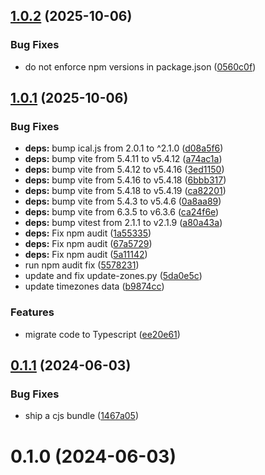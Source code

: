 ## [1.0.2](https://github.com/nextcloud-libraries/timezones/compare/v1.0.1...v1.0.2) (2025-10-06)


### Bug Fixes

* do not enforce npm versions in package.json ([0560c0f](https://github.com/nextcloud-libraries/timezones/commit/0560c0f1e13e7679d8ced34ddab270e394246f21))



## [1.0.1](https://github.com/nextcloud-libraries/timezones/compare/v1.0.0...v1.0.1) (2025-10-06)


### Bug Fixes

* **deps:** bump ical.js from 2.0.1 to ^2.1.0 ([d08a5f6](https://github.com/nextcloud-libraries/timezones/commit/d08a5f6337407db7d99cf5cc2d5f3967597ac867))
* **deps:** bump vite from 5.4.11 to v5.4.12 ([a74ac1a](https://github.com/nextcloud-libraries/timezones/commit/a74ac1aaabfd603a55d0b6bc0c5c6a14b38893ea))
* **deps:** bump vite from 5.4.12 to v5.4.16 ([3ed1150](https://github.com/nextcloud-libraries/timezones/commit/3ed11505892da360871e8c6761c9b90139edfe93))
* **deps:** bump vite from 5.4.16 to v5.4.18 ([6bbb317](https://github.com/nextcloud-libraries/timezones/commit/6bbb31766e9db9470d73d5747a3d20c15f4cd500))
* **deps:** bump vite from 5.4.18 to v5.4.19 ([ca82201](https://github.com/nextcloud-libraries/timezones/commit/ca82201b7a05ce83d7391619f8213a1dd5399ce9))
* **deps:** bump vite from 5.4.3 to v5.4.6 ([0a8aa89](https://github.com/nextcloud-libraries/timezones/commit/0a8aa89d7cf4bcbe29875dbaba02704ac3b84f0a))
* **deps:** bump vite from 6.3.5 to v6.3.6 ([ca24f6e](https://github.com/nextcloud-libraries/timezones/commit/ca24f6e68042a0805a224b0ba5875edba5c8c7dd))
* **deps:** bump vitest from 2.1.1 to v2.1.9 ([a80a43a](https://github.com/nextcloud-libraries/timezones/commit/a80a43ab0c1fc0ed8be024a715057cb2ce5f03b6))
* **deps:** Fix npm audit ([1a55335](https://github.com/nextcloud-libraries/timezones/commit/1a553352b94bb23be31b2daa3ad535cc10398b75))
* **deps:** Fix npm audit ([67a5729](https://github.com/nextcloud-libraries/timezones/commit/67a5729a62753681c450413bfd3b2a0e402afb82))
* **deps:** Fix npm audit ([5a11142](https://github.com/nextcloud-libraries/timezones/commit/5a11142208acd250b9738ddc3f89b4cb8df21df7))
* run npm audit fix ([5578231](https://github.com/nextcloud-libraries/timezones/commit/5578231a16e251dfe7634ccd70ac46dac4137bb5))
* update and fix update-zones.py ([5da0e5c](https://github.com/nextcloud-libraries/timezones/commit/5da0e5ce5d89fb0531a73b29bde4e5d7a0cad1d9))
* update timezones data ([b9874cc](https://github.com/nextcloud-libraries/timezones/commit/b9874cc4501fb0729f427916cde0178b94df5014))


### Features

* migrate code to Typescript ([ee20e61](https://github.com/nextcloud-libraries/timezones/commit/ee20e61d78d2e29622ad072abff22e8f52dc309d))



## [0.1.1](https://github.com/nextcloud-libraries/timezones/compare/v0.1.0...v0.1.1) (2024-06-03)


### Bug Fixes

* ship a cjs bundle ([1467a05](https://github.com/nextcloud-libraries/timezones/commit/1467a050528d62630b01b83d8db9a5c30f5fc03b))



# 0.1.0 (2024-06-03)



